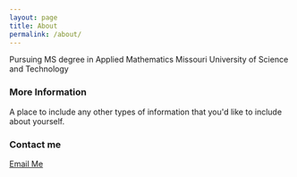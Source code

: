 ```yaml
---
layout: page
title: About
permalink: /about/
---
```


Pursuing MS degree in Applied Mathematics
Missouri University of Science and Technology

### More Information

A place to include any other types of information that you'd like to include about yourself.

### Contact me

[Email Me](mailto:nghiale5991@gmail.com)
